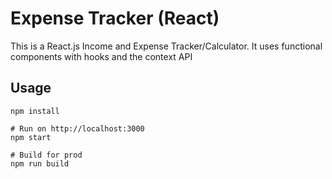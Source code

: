 # Expense Tracker (React)

This is a React.js Income and Expense Tracker/Calculator. It uses functional components with hooks and the context API

## Usage
```
npm install

# Run on http://localhost:3000
npm start

# Build for prod
npm run build
```

